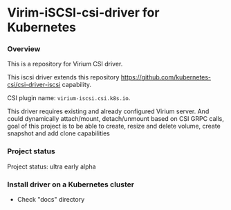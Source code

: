 # Virim-iSCSI-csi-driver for Kubernetes

### Overview

This is a repository for Virium CSI driver.

This iscsi driver extends this repository https://github.com/kubernetes-csi/csi-driver-iscsi capability.

CSI plugin name: `virium-iscsi.csi.k8s.io`. 

This driver requires existing and already configured Virium server.
And could dynamically attach/mount, detach/unmount based on CSI GRPC calls, goal of this project is to be able to create, resize and delete volume, create snapshot and add clone capabilities

### Project status
Project status: ultra early alpha

### Install driver on a Kubernetes cluster

- Check "docs" directory
